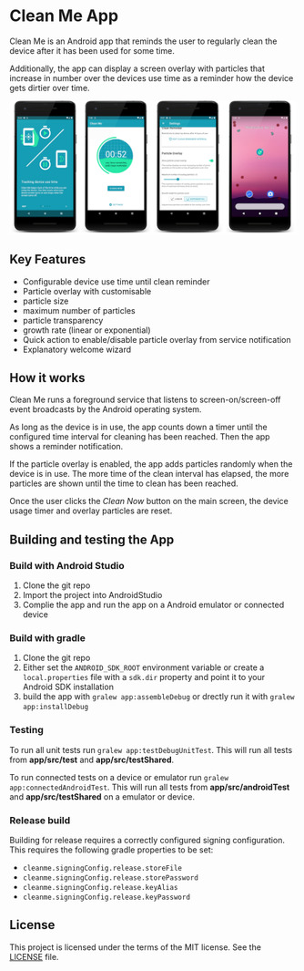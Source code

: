 # Clean Me App
Clean Me is an Android app that reminds the user to regularly clean the device after it has been used for some time.

Additionally, the app can display a screen overlay with particles that increase in number over the devices use time as a reminder how the device gets dirtier over time.

![app screenshots](images/device_screenshots.png)

## Key Features
* Configurable device use time until clean reminder
* Particle overlay with customisable
 * particle size
 * maximum number of particles
 * particle transparency
 * growth rate (linear or exponential)
* Quick action to enable/disable particle overlay from service notification
* Explanatory welcome wizard

## How it works
Clean Me runs a foreground service that listens to screen-on/screen-off event broadcasts by the Android operating system.

As long as the device is in use, the app counts down a timer until the configured time interval for cleaning has been reached. Then the app shows a reminder notification.

If the particle overlay is enabled, the app adds particles randomly when the device is in use. The more time of the clean interval has elapsed, the more particles are shown until the time to clean has been reached.

Once the user clicks the *Clean Now* button on the main screen, the device usage timer and overlay particles are reset.

## Building and testing the App

### Build with Android Studio
1. Clone the git repo
2. Import the project into AndroidStudio
3. Complie the app and run the app on a Android emulator or connected device

### Build with gradle
1. Clone the git repo
2. Either set the `ANDROID_SDK_ROOT` environment variable or create a `local.properties` file with a `sdk.dir` property and point it to your Android SDK installation
3. build the app with `gralew app:assembleDebug` or drectly run it with `gralew app:installDebug`

### Testing

To run all unit tests run `gralew app:testDebugUnitTest`. This will run all tests from **app/src/test** and **app/src/testShared**.

To run connected tests on a device or emulator run `gralew app:connectedAndroidTest`. This will run all tests from **app/src/androidTest** and **app/src/testShared** on a emulator or device.

### Release build
Building for release requires a correctly configured signing configuration. This requires the following gradle properties to be set:

* `cleanme.signingConfig.release.storeFile`
* `cleanme.signingConfig.release.storePassword`
* `cleanme.signingConfig.release.keyAlias`
* `cleanme.signingConfig.release.keyPassword`

## License
This project is licensed under the terms of the MIT license. See the [LICENSE](LICENSE) file.